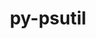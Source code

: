 ---
title: "py-psutil"
layout: cache
categories: [package, develop]
meta: {"compilers": ["apple-clang@=16.0.0", "gcc@=11.1.0", "gcc@=11.4.0", "gcc@=13.2.0", "gcc@=7.3.1", "gcc@=7.5.0", "gcc@=9.4.0", "oneapi@=2024.2.1"], "num_specs": 96, "num_specs_by_stack": {"aws-isc": 1, "aws-isc-aarch64": 1, "data-vis-sdk": 5, "e4s": 15, "e4s-neoverse-v2": 15, "e4s-neoverse_v1": 6, "e4s-oneapi": 18, "e4s-power": 8, "ml-darwin-aarch64-mps": 2, "ml-linux-aarch64-cpu": 10, "ml-linux-aarch64-cuda": 10, "ml-linux-x86_64-cpu": 10, "ml-linux-x86_64-cuda": 10, "radiuss": 5, "root": 96}, "oss": ["amzn2", "sequoia", "ubuntu18.04", "ubuntu20.04", "ubuntu22.04", "ubuntu24.04"], "platforms": ["darwin", "linux"], "stacks": ["aws-isc", "aws-isc-aarch64", "data-vis-sdk", "e4s", "e4s-neoverse-v2", "e4s-neoverse_v1", "e4s-oneapi", "e4s-power", "ml-darwin-aarch64-mps", "ml-linux-aarch64-cpu", "ml-linux-aarch64-cuda", "ml-linux-x86_64-cpu", "ml-linux-x86_64-cuda", "radiuss", "root"], "targets": ["aarch64", "neoverse_v1", "neoverse_v2", "ppc64le", "x86_64_v3"], "versions": ["5.9.5", "6.1.1"]}
spec_details: [{"compiler": "gcc@=11.4.0", "hash": "25cuqgre65cddpderdzwffybikjscdpy", "os": "ubuntu22.04", "platform": "linux", "size": "-", "stacks": ["e4s-neoverse-v2", "root"], "target": "neoverse_v2", "variants": ["build_system=python_pip"], "versions": ["6.1.1"]}, {"compiler": "oneapi@=2024.2.1", "hash": "2hcedkla7nycqysrwiwmhqhapzpg73rq", "os": "ubuntu22.04", "platform": "linux", "size": "-", "stacks": ["e4s-oneapi", "root"], "target": "x86_64_v3", "variants": ["build_system=python_pip"], "versions": ["6.1.1"]}, {"compiler": "oneapi@=2024.2.1", "hash": "2knistxfyroylfof6y2ezdjy74b4g6mk", "os": "ubuntu22.04", "platform": "linux", "size": "-", "stacks": ["e4s-oneapi", "root"], "target": "x86_64_v3", "variants": ["build_system=python_pip"], "versions": ["6.1.1"]}, {"compiler": "gcc@=11.4.0", "hash": "2mbgxooliplaf5t2pgufmehlyvxsvuur", "os": "ubuntu22.04", "platform": "linux", "size": "-", "stacks": ["e4s-neoverse-v2", "root"], "target": "neoverse_v2", "variants": ["build_system=python_pip"], "versions": ["6.1.1"]}, {"compiler": "gcc@=11.4.0", "hash": "2tjgqpmbllzdbm74dn37gp4hz5hzgbul", "os": "ubuntu22.04", "platform": "linux", "size": "-", "stacks": ["e4s-neoverse_v1", "root"], "target": "neoverse_v1", "variants": ["build_system=python_pip"], "versions": ["5.9.5"]}, {"compiler": "oneapi@=2024.2.1", "hash": "2uhpzx2n6a6bsdaeefg54yzwi6t2y7hm", "os": "ubuntu22.04", "platform": "linux", "size": "-", "stacks": ["e4s-oneapi", "root"], "target": "x86_64_v3", "variants": ["build_system=python_pip"], "versions": ["6.1.1"]}, {"compiler": "oneapi@=2024.2.1", "hash": "3amqdc4bse675flj2dcwtbqfwh7o4tho", "os": "ubuntu22.04", "platform": "linux", "size": "-", "stacks": ["e4s-oneapi", "root"], "target": "x86_64_v3", "variants": ["build_system=python_pip"], "versions": ["6.1.1"]}, {"compiler": "gcc@=11.4.0", "hash": "3tt4mhh7ve6f26y23qjcai5jqyqlfbcl", "os": "ubuntu22.04", "platform": "linux", "size": "-", "stacks": ["e4s-neoverse-v2", "root"], "target": "neoverse_v2", "variants": ["build_system=python_pip"], "versions": ["6.1.1"]}, {"compiler": "gcc@=11.1.0", "hash": "3y756jyopqor2ef3hrzrs7hcipsntghb", "os": "ubuntu20.04", "platform": "linux", "size": "-", "stacks": ["data-vis-sdk", "root"], "target": "x86_64_v3", "variants": ["build_system=python_pip"], "versions": ["6.1.1"]}, {"compiler": "gcc@=11.1.0", "hash": "4gzroee3tvwbopxfvx4jevui3eg4g3qe", "os": "ubuntu20.04", "platform": "linux", "size": "-", "stacks": ["data-vis-sdk", "root"], "target": "x86_64_v3", "variants": ["build_system=python_pip"], "versions": ["6.1.1"]}, {"compiler": "gcc@=13.2.0", "hash": "4jvrw54iyfg6ihcd7f33ohydggz77b5q", "os": "ubuntu24.04", "platform": "linux", "size": "-", "stacks": ["ml-linux-aarch64-cpu", "ml-linux-aarch64-cuda", "root"], "target": "aarch64", "variants": ["build_system=python_pip"], "versions": ["6.1.1"]}, {"compiler": "gcc@=11.4.0", "hash": "53i6ataltpduunqpz2yhl7igz47ykaez", "os": "ubuntu22.04", "platform": "linux", "size": "-", "stacks": ["e4s-neoverse_v1", "root"], "target": "neoverse_v1", "variants": ["build_system=python_pip"], "versions": ["5.9.5"]}, {"compiler": "gcc@=11.4.0", "hash": "5iq62r72m4yvbsl7tpxs5p2nznxjj5mt", "os": "ubuntu22.04", "platform": "linux", "size": "-", "stacks": ["e4s-neoverse-v2", "root"], "target": "neoverse_v2", "variants": ["build_system=python_pip"], "versions": ["6.1.1"]}, {"compiler": "gcc@=11.4.0", "hash": "5po653jgf5i62rrcq7hzbpkb5untlirl", "os": "ubuntu22.04", "platform": "linux", "size": "-", "stacks": ["e4s", "root"], "target": "x86_64_v3", "variants": ["build_system=python_pip"], "versions": ["6.1.1"]}, {"compiler": "gcc@=11.4.0", "hash": "5wukgqmm64o3lki7oeipjxbegowdspii", "os": "ubuntu22.04", "platform": "linux", "size": "-", "stacks": ["e4s-neoverse-v2", "root"], "target": "neoverse_v2", "variants": ["build_system=python_pip"], "versions": ["6.1.1"]}, {"compiler": "gcc@=11.4.0", "hash": "6nvblz43kqjay5bvmxyiw7wpupvguodl", "os": "ubuntu22.04", "platform": "linux", "size": "-", "stacks": ["e4s", "root"], "target": "x86_64_v3", "variants": ["build_system=python_pip"], "versions": ["6.1.1"]}, {"compiler": "gcc@=11.4.0", "hash": "7guac5crmam4pngyq2hn3k723ir2mey2", "os": "ubuntu22.04", "platform": "linux", "size": "-", "stacks": ["e4s", "root"], "target": "x86_64_v3", "variants": ["build_system=python_pip"], "versions": ["6.1.1"]}, {"compiler": "gcc@=11.4.0", "hash": "7kbnoizsiubuelccde57l5xynt3nselw", "os": "ubuntu22.04", "platform": "linux", "size": "-", "stacks": ["e4s", "root"], "target": "x86_64_v3", "variants": ["build_system=python_pip"], "versions": ["6.1.1"]}, {"compiler": "gcc@=11.4.0", "hash": "7kq5ebkvifr3rasktil7ccavl3su3jra", "os": "ubuntu22.04", "platform": "linux", "size": "-", "stacks": ["e4s", "root"], "target": "x86_64_v3", "variants": ["build_system=python_pip"], "versions": ["6.1.1"]}, {"compiler": "gcc@=11.4.0", "hash": "7orojyiwutuclmvc7ag7qv2lh6yaffbf", "os": "ubuntu22.04", "platform": "linux", "size": "-", "stacks": ["e4s-neoverse-v2", "root"], "target": "neoverse_v2", "variants": ["build_system=python_pip"], "versions": ["6.1.1"]}, {"compiler": "gcc@=11.4.0", "hash": "7p6g6cfkq7nfdzw2iidnjc2cjh2cnb6u", "os": "ubuntu22.04", "platform": "linux", "size": "-", "stacks": ["e4s-neoverse-v2", "root"], "target": "neoverse_v2", "variants": ["build_system=python_pip"], "versions": ["6.1.1"]}, {"compiler": "oneapi@=2024.2.1", "hash": "7q4jrd2zeaokq7qqeownsqxmf34q3ujy", "os": "ubuntu22.04", "platform": "linux", "size": "-", "stacks": ["e4s-oneapi", "root"], "target": "x86_64_v3", "variants": ["build_system=python_pip"], "versions": ["6.1.1"]}, {"compiler": "gcc@=11.4.0", "hash": "a2de2cf6olrftsowuwcfbyrkfwwawzyr", "os": "ubuntu22.04", "platform": "linux", "size": "-", "stacks": ["e4s-neoverse-v2", "root"], "target": "neoverse_v2", "variants": ["build_system=python_pip"], "versions": ["6.1.1"]}, {"compiler": "gcc@=7.5.0", "hash": "a4fuzut5nigd5qm4g44pkptuyhecxj2n", "os": "ubuntu18.04", "platform": "linux", "size": "-", "stacks": ["radiuss", "root"], "target": "x86_64_v3", "variants": ["build_system=python_pip"], "versions": ["6.1.1"]}, {"compiler": "gcc@=13.2.0", "hash": "acpzpl44gskhy6p3vhkpxfvid4w3xnwz", "os": "ubuntu24.04", "platform": "linux", "size": "-", "stacks": ["ml-linux-x86_64-cpu", "ml-linux-x86_64-cuda", "root"], "target": "x86_64_v3", "variants": ["build_system=python_pip"], "versions": ["6.1.1"]}, {"compiler": "gcc@=11.4.0", "hash": "b2wkdosodpkyzr34rp536rwvkfzfa6fg", "os": "ubuntu22.04", "platform": "linux", "size": "-", "stacks": ["e4s-neoverse-v2", "root"], "target": "neoverse_v2", "variants": ["build_system=python_pip"], "versions": ["6.1.1"]}, {"compiler": "gcc@=13.2.0", "hash": "b35pxepzvlclcgp6apb7biwvtwe5dbrh", "os": "ubuntu24.04", "platform": "linux", "size": "-", "stacks": ["ml-linux-aarch64-cpu", "ml-linux-aarch64-cuda", "root"], "target": "aarch64", "variants": ["build_system=python_pip"], "versions": ["6.1.1"]}, {"compiler": "gcc@=13.2.0", "hash": "bb3dkmpfjab3km3t3feirr7ckmmahmu5", "os": "ubuntu24.04", "platform": "linux", "size": "-", "stacks": ["ml-linux-aarch64-cpu", "ml-linux-aarch64-cuda", "root"], "target": "aarch64", "variants": ["build_system=python_pip"], "versions": ["6.1.1"]}, {"compiler": "gcc@=9.4.0", "hash": "bztqjwg7mw6u3kgptgl5si6sriuupuit", "os": "ubuntu20.04", "platform": "linux", "size": "-", "stacks": ["e4s-power", "root"], "target": "ppc64le", "variants": ["build_system=python_pip"], "versions": ["5.9.5"]}, {"compiler": "gcc@=7.5.0", "hash": "cr6pgnudspfmzdrr5hq2venlotqkcvfl", "os": "ubuntu18.04", "platform": "linux", "size": "-", "stacks": ["radiuss", "root"], "target": "x86_64_v3", "variants": ["build_system=python_pip"], "versions": ["6.1.1"]}, {"compiler": "gcc@=11.4.0", "hash": "cse5rikselv7zxrt4frn26jgtbnof5ww", "os": "ubuntu22.04", "platform": "linux", "size": "-", "stacks": ["e4s", "root"], "target": "x86_64_v3", "variants": ["build_system=python_pip"], "versions": ["6.1.1"]}, {"compiler": "gcc@=11.4.0", "hash": "ct7j7bk7xsdf5gigetuc7cobxcf4d4de", "os": "ubuntu22.04", "platform": "linux", "size": "-", "stacks": ["e4s", "root"], "target": "x86_64_v3", "variants": ["build_system=python_pip"], "versions": ["6.1.1"]}, {"compiler": "gcc@=13.2.0", "hash": "dd5oha5pita5yeto6f36hyzz7za4zd6i", "os": "ubuntu24.04", "platform": "linux", "size": "-", "stacks": ["ml-linux-aarch64-cpu", "ml-linux-aarch64-cuda", "root"], "target": "aarch64", "variants": ["build_system=python_pip"], "versions": ["6.1.1"]}, {"compiler": "gcc@=11.4.0", "hash": "eurnbslpclkco4ldhuymm6ilz5qcbv4g", "os": "ubuntu22.04", "platform": "linux", "size": "-", "stacks": ["e4s", "root"], "target": "x86_64_v3", "variants": ["build_system=python_pip"], "versions": ["6.1.1"]}, {"compiler": "gcc@=11.4.0", "hash": "ev5ad3476jk6jvelcaxwlowgnbmt56y2", "os": "ubuntu22.04", "platform": "linux", "size": "-", "stacks": ["e4s-neoverse-v2", "root"], "target": "neoverse_v2", "variants": ["build_system=python_pip"], "versions": ["6.1.1"]}, {"compiler": "gcc@=13.2.0", "hash": "ftdimyk6xjlzmkzbgqkb7cdgln4rsoag", "os": "ubuntu24.04", "platform": "linux", "size": "-", "stacks": ["ml-linux-x86_64-cpu", "ml-linux-x86_64-cuda", "root"], "target": "x86_64_v3", "variants": ["build_system=python_pip"], "versions": ["6.1.1"]}, {"compiler": "oneapi@=2024.2.1", "hash": "ftvs4rok4yevsewo3gdpxajugtrizotd", "os": "ubuntu22.04", "platform": "linux", "size": "-", "stacks": ["e4s-oneapi", "root"], "target": "x86_64_v3", "variants": ["build_system=python_pip"], "versions": ["6.1.1"]}, {"compiler": "gcc@=13.2.0", "hash": "gezk3qwunq4ik46txk3t5ijsltxu6kcx", "os": "ubuntu24.04", "platform": "linux", "size": "-", "stacks": ["ml-linux-x86_64-cpu", "ml-linux-x86_64-cuda", "root"], "target": "x86_64_v3", "variants": ["build_system=python_pip"], "versions": ["6.1.1"]}, {"compiler": "gcc@=9.4.0", "hash": "gi5kl5lilqlhprxukcdwrcxc5cot7c5p", "os": "ubuntu20.04", "platform": "linux", "size": "-", "stacks": ["e4s-power", "root"], "target": "ppc64le", "variants": ["build_system=python_pip"], "versions": ["6.1.1"]}, {"compiler": "gcc@=11.4.0", "hash": "gkhy7dk7b76d4kf2axcyuuacs43yclrp", "os": "ubuntu22.04", "platform": "linux", "size": "-", "stacks": ["e4s", "root"], "target": "x86_64_v3", "variants": ["build_system=python_pip"], "versions": ["6.1.1"]}, {"compiler": "oneapi@=2024.2.1", "hash": "gpauvkzsirjorf5fucynqwfh6fi6c3zd", "os": "ubuntu22.04", "platform": "linux", "size": "-", "stacks": ["e4s-oneapi", "root"], "target": "x86_64_v3", "variants": ["build_system=python_pip"], "versions": ["6.1.1"]}, {"compiler": "gcc@=9.4.0", "hash": "hv64wbeihdhprlmout4ypcurosgubp6h", "os": "ubuntu20.04", "platform": "linux", "size": "-", "stacks": ["e4s-power", "root"], "target": "ppc64le", "variants": ["build_system=python_pip"], "versions": ["6.1.1"]}, {"compiler": "gcc@=13.2.0", "hash": "iiwkdbwhtsi57rgfha3kzze5pvrnwyot", "os": "ubuntu24.04", "platform": "linux", "size": "-", "stacks": ["ml-linux-aarch64-cpu", "ml-linux-aarch64-cuda", "root"], "target": "aarch64", "variants": ["build_system=python_pip"], "versions": ["6.1.1"]}, {"compiler": "gcc@=13.2.0", "hash": "k437t2zpbtr5gglrjcy35xi7s2ollpez", "os": "ubuntu24.04", "platform": "linux", "size": "-", "stacks": ["ml-linux-x86_64-cpu", "ml-linux-x86_64-cuda", "root"], "target": "x86_64_v3", "variants": ["build_system=python_pip"], "versions": ["6.1.1"]}, {"compiler": "gcc@=9.4.0", "hash": "kgv5znovwztvphiebo2ng3e5eng6dssb", "os": "ubuntu20.04", "platform": "linux", "size": "-", "stacks": ["e4s-power", "root"], "target": "ppc64le", "variants": ["build_system=python_pip"], "versions": ["6.1.1"]}, {"compiler": "gcc@=11.4.0", "hash": "kjonmplo4fgotdxwd7b2fvwynkojgwvz", "os": "ubuntu22.04", "platform": "linux", "size": "-", "stacks": ["e4s", "root"], "target": "x86_64_v3", "variants": ["build_system=python_pip"], "versions": ["6.1.1"]}, {"compiler": "gcc@=9.4.0", "hash": "kmchjibe5qubacfzuw5yxtrxlsxlqiw5", "os": "ubuntu20.04", "platform": "linux", "size": "-", "stacks": ["e4s-power", "root"], "target": "ppc64le", "variants": ["build_system=python_pip"], "versions": ["5.9.5"]}, {"compiler": "gcc@=13.2.0", "hash": "kmfacndyxe6aldr7k56swwtd235wl5wc", "os": "ubuntu24.04", "platform": "linux", "size": "-", "stacks": ["ml-linux-x86_64-cpu", "ml-linux-x86_64-cuda", "root"], "target": "x86_64_v3", "variants": ["build_system=python_pip"], "versions": ["6.1.1"]}, {"compiler": "apple-clang@=16.0.0", "hash": "l4air23ixvfg56fwbdq3nizlrosjtwxc", "os": "sequoia", "platform": "darwin", "size": "-", "stacks": ["ml-darwin-aarch64-mps", "root"], "target": "aarch64", "variants": ["build_system=python_pip"], "versions": ["6.1.1"]}, {"compiler": "gcc@=7.5.0", "hash": "ld65rss7p7eiufu64eg5tjbbrdryij3t", "os": "ubuntu18.04", "platform": "linux", "size": "-", "stacks": ["radiuss", "root"], "target": "x86_64_v3", "variants": ["build_system=python_pip"], "versions": ["6.1.1"]}, {"compiler": "gcc@=7.5.0", "hash": "lgxfb2vjkm2xvh5girs6jrlook7n2qin", "os": "ubuntu18.04", "platform": "linux", "size": "-", "stacks": ["radiuss", "root"], "target": "x86_64_v3", "variants": ["build_system=python_pip"], "versions": ["6.1.1"]}, {"compiler": "gcc@=11.1.0", "hash": "ljebcgzntklxdvpcklw35tlexlqw5u4b", "os": "ubuntu20.04", "platform": "linux", "size": "-", "stacks": ["data-vis-sdk", "root"], "target": "x86_64_v3", "variants": ["build_system=python_pip"], "versions": ["6.1.1"]}, {"compiler": "oneapi@=2024.2.1", "hash": "mjghq4jhdwra5ptaesss65o4vmp5lphv", "os": "ubuntu22.04", "platform": "linux", "size": "-", "stacks": ["e4s-oneapi", "root"], "target": "x86_64_v3", "variants": ["build_system=python_pip"], "versions": ["6.1.1"]}, {"compiler": "gcc@=11.1.0", "hash": "mnkbyrhofn4evka7vwhw4wba5mnlcl74", "os": "ubuntu20.04", "platform": "linux", "size": "-", "stacks": ["data-vis-sdk", "root"], "target": "x86_64_v3", "variants": ["build_system=python_pip"], "versions": ["6.1.1"]}, {"compiler": "gcc@=13.2.0", "hash": "myfyiiif6dc66eaww64du2zji23vbykv", "os": "ubuntu24.04", "platform": "linux", "size": "-", "stacks": ["ml-linux-x86_64-cpu", "ml-linux-x86_64-cuda", "root"], "target": "x86_64_v3", "variants": ["build_system=python_pip"], "versions": ["6.1.1"]}, {"compiler": "gcc@=7.3.1", "hash": "n3ipzgihl36ijbx2whgjfrhytv27zcu7", "os": "amzn2", "platform": "linux", "size": "-", "stacks": ["aws-isc-aarch64", "root"], "target": "aarch64", "variants": ["build_system=python_pip"], "versions": ["6.1.1"]}, {"compiler": "oneapi@=2024.2.1", "hash": "ncg7iquhibga6rlnftcmv463xsk3o7do", "os": "ubuntu22.04", "platform": "linux", "size": "-", "stacks": ["e4s-oneapi", "root"], "target": "x86_64_v3", "variants": ["build_system=python_pip"], "versions": ["6.1.1"]}, {"compiler": "oneapi@=2024.2.1", "hash": "nt2pmw57zrgtcs5xvvtkzffwkfmioglf", "os": "ubuntu22.04", "platform": "linux", "size": "-", "stacks": ["e4s-oneapi", "root"], "target": "x86_64_v3", "variants": ["build_system=python_pip"], "versions": ["6.1.1"]}, {"compiler": "gcc@=13.2.0", "hash": "nzvvgcvads6rqhp77675b7kp6nmfyyrs", "os": "ubuntu24.04", "platform": "linux", "size": "-", "stacks": ["ml-linux-x86_64-cpu", "ml-linux-x86_64-cuda", "root"], "target": "x86_64_v3", "variants": ["build_system=python_pip"], "versions": ["6.1.1"]}, {"compiler": "gcc@=13.2.0", "hash": "or5iync5dct5sa3qkvlagchceucpnvhr", "os": "ubuntu24.04", "platform": "linux", "size": "-", "stacks": ["ml-linux-aarch64-cpu", "ml-linux-aarch64-cuda", "root"], "target": "aarch64", "variants": ["build_system=python_pip"], "versions": ["6.1.1"]}, {"compiler": "oneapi@=2024.2.1", "hash": "p25xebqh735rf3vtloaigidvhu7bu4pn", "os": "ubuntu22.04", "platform": "linux", "size": "-", "stacks": ["e4s-oneapi", "root"], "target": "x86_64_v3", "variants": ["build_system=python_pip"], "versions": ["6.1.1"]}, {"compiler": "gcc@=11.4.0", "hash": "p7ccyuselewhcczvpirwe5auobfqzssa", "os": "ubuntu22.04", "platform": "linux", "size": "-", "stacks": ["e4s-neoverse-v2", "root"], "target": "neoverse_v2", "variants": ["build_system=python_pip"], "versions": ["6.1.1"]}, {"compiler": "gcc@=11.1.0", "hash": "pf2lughqyc7bxhhnq7l27z5xxluop47c", "os": "ubuntu20.04", "platform": "linux", "size": "-", "stacks": ["data-vis-sdk", "root"], "target": "x86_64_v3", "variants": ["build_system=python_pip"], "versions": ["6.1.1"]}, {"compiler": "gcc@=11.4.0", "hash": "pjfjtb3j47a27nkuphbr56cxhtdwuozd", "os": "ubuntu22.04", "platform": "linux", "size": "-", "stacks": ["e4s", "root"], "target": "x86_64_v3", "variants": ["build_system=python_pip"], "versions": ["6.1.1"]}, {"compiler": "gcc@=13.2.0", "hash": "q2pgxu3sb2sk63plkfgqtowzltvkbezt", "os": "ubuntu24.04", "platform": "linux", "size": "-", "stacks": ["ml-linux-x86_64-cpu", "ml-linux-x86_64-cuda", "root"], "target": "x86_64_v3", "variants": ["build_system=python_pip"], "versions": ["6.1.1"]}, {"compiler": "gcc@=7.3.1", "hash": "q2qod2cefxoqmcvw2eehmykafdujyxiq", "os": "amzn2", "platform": "linux", "size": "-", "stacks": ["aws-isc", "root"], "target": "x86_64_v3", "variants": ["build_system=python_pip"], "versions": ["6.1.1"]}, {"compiler": "gcc@=11.4.0", "hash": "qhivxgnipx4yx772rn64cmp2v6uy3kzh", "os": "ubuntu22.04", "platform": "linux", "size": "-", "stacks": ["e4s", "root"], "target": "x86_64_v3", "variants": ["build_system=python_pip"], "versions": ["6.1.1"]}, {"compiler": "gcc@=13.2.0", "hash": "r7yf7uf6lrffmpna63r6fsd625qfxmcu", "os": "ubuntu24.04", "platform": "linux", "size": "-", "stacks": ["ml-linux-x86_64-cpu", "ml-linux-x86_64-cuda", "root"], "target": "x86_64_v3", "variants": ["build_system=python_pip"], "versions": ["6.1.1"]}, {"compiler": "gcc@=11.4.0", "hash": "rls37feaims4d5nijnuf4vbavyvdab34", "os": "ubuntu22.04", "platform": "linux", "size": "-", "stacks": ["e4s-neoverse-v2", "root"], "target": "neoverse_v2", "variants": ["build_system=python_pip"], "versions": ["6.1.1"]}, {"compiler": "gcc@=13.2.0", "hash": "rtnvbnq7ozd3pcm66osnb2oe2erlp2jb", "os": "ubuntu24.04", "platform": "linux", "size": "-", "stacks": ["ml-linux-aarch64-cpu", "ml-linux-aarch64-cuda", "root"], "target": "aarch64", "variants": ["build_system=python_pip"], "versions": ["6.1.1"]}, {"compiler": "oneapi@=2024.2.1", "hash": "s6q772in5cxjtalcmvqjrldiwaf75qjy", "os": "ubuntu22.04", "platform": "linux", "size": "-", "stacks": ["e4s-oneapi", "root"], "target": "x86_64_v3", "variants": ["build_system=python_pip"], "versions": ["6.1.1"]}, {"compiler": "gcc@=11.4.0", "hash": "silnapinpsqqnvh3aymgxcizt4hw7bjt", "os": "ubuntu22.04", "platform": "linux", "size": "-", "stacks": ["e4s-neoverse_v1", "root"], "target": "neoverse_v1", "variants": ["build_system=python_pip"], "versions": ["5.9.5"]}, {"compiler": "gcc@=11.4.0", "hash": "sivk5yb5o6bxm7whzpgoajxjc2orrpja", "os": "ubuntu22.04", "platform": "linux", "size": "-", "stacks": ["e4s-neoverse-v2", "root"], "target": "neoverse_v2", "variants": ["build_system=python_pip"], "versions": ["6.1.1"]}, {"compiler": "gcc@=9.4.0", "hash": "szsetxiyjcydezexx2two6qpw4rmfp6c", "os": "ubuntu20.04", "platform": "linux", "size": "-", "stacks": ["e4s-power", "root"], "target": "ppc64le", "variants": ["build_system=python_pip"], "versions": ["5.9.5"]}, {"compiler": "gcc@=13.2.0", "hash": "th3z3cr2uiucrdwjtxul5lehfxrpgstu", "os": "ubuntu24.04", "platform": "linux", "size": "-", "stacks": ["ml-linux-aarch64-cpu", "ml-linux-aarch64-cuda", "root"], "target": "aarch64", "variants": ["build_system=python_pip"], "versions": ["6.1.1"]}, {"compiler": "gcc@=11.4.0", "hash": "ti4gwu5lmzx2slz3xsxpvcxtiedaa7sy", "os": "ubuntu22.04", "platform": "linux", "size": "-", "stacks": ["e4s-neoverse_v1", "root"], "target": "neoverse_v1", "variants": ["build_system=python_pip"], "versions": ["5.9.5"]}, {"compiler": "gcc@=9.4.0", "hash": "tztqmhdl4gxypi35cgme5ilmnywjiild", "os": "ubuntu20.04", "platform": "linux", "size": "-", "stacks": ["e4s-power", "root"], "target": "ppc64le", "variants": ["build_system=python_pip"], "versions": ["5.9.5"]}, {"compiler": "gcc@=11.4.0", "hash": "u4mj7w6bptmcbyk7zgq4yczjf5srkhj5", "os": "ubuntu22.04", "platform": "linux", "size": "-", "stacks": ["e4s", "root"], "target": "x86_64_v3", "variants": ["build_system=python_pip"], "versions": ["6.1.1"]}, {"compiler": "oneapi@=2024.2.1", "hash": "uab4wklqsmopb2qhbuyyhnyanawf63ll", "os": "ubuntu22.04", "platform": "linux", "size": "-", "stacks": ["e4s-oneapi", "root"], "target": "x86_64_v3", "variants": ["build_system=python_pip"], "versions": ["6.1.1"]}, {"compiler": "gcc@=11.4.0", "hash": "uaz4qc2y4tht637blmdy7ecikmayjag4", "os": "ubuntu22.04", "platform": "linux", "size": "-", "stacks": ["e4s-neoverse-v2", "root"], "target": "neoverse_v2", "variants": ["build_system=python_pip"], "versions": ["6.1.1"]}, {"compiler": "oneapi@=2024.2.1", "hash": "upoqnb5t4fhfzbz7r67xczma2n3v2ex7", "os": "ubuntu22.04", "platform": "linux", "size": "-", "stacks": ["e4s-oneapi", "root"], "target": "x86_64_v3", "variants": ["build_system=python_pip"], "versions": ["6.1.1"]}, {"compiler": "gcc@=13.2.0", "hash": "urpna6mic3kakxjoc7tvmgxh4dmebkbd", "os": "ubuntu24.04", "platform": "linux", "size": "-", "stacks": ["ml-linux-x86_64-cpu", "ml-linux-x86_64-cuda", "root"], "target": "x86_64_v3", "variants": ["build_system=python_pip"], "versions": ["6.1.1"]}, {"compiler": "gcc@=7.5.0", "hash": "v2p6frujjsqgzvbpwz5dtmdo22hoaezh", "os": "ubuntu18.04", "platform": "linux", "size": "-", "stacks": ["radiuss", "root"], "target": "x86_64_v3", "variants": ["build_system=python_pip"], "versions": ["6.1.1"]}, {"compiler": "oneapi@=2024.2.1", "hash": "vdlgldvatyzuaq24lfvf2shw4lul7clx", "os": "ubuntu22.04", "platform": "linux", "size": "-", "stacks": ["e4s-oneapi", "root"], "target": "x86_64_v3", "variants": ["build_system=python_pip"], "versions": ["6.1.1"]}, {"compiler": "oneapi@=2024.2.1", "hash": "vmk5oqqhrehcfcwudzgtxsvrsl6wlm4x", "os": "ubuntu22.04", "platform": "linux", "size": "-", "stacks": ["e4s-oneapi", "root"], "target": "x86_64_v3", "variants": ["build_system=python_pip"], "versions": ["6.1.1"]}, {"compiler": "gcc@=9.4.0", "hash": "w32dp4olzvbuaphpa5vbtv7mrecvb7kq", "os": "ubuntu20.04", "platform": "linux", "size": "-", "stacks": ["e4s-power", "root"], "target": "ppc64le", "variants": ["build_system=python_pip"], "versions": ["6.1.1"]}, {"compiler": "gcc@=11.4.0", "hash": "wcmk4wsxcq6f65yrv62eg2zfbpewhglj", "os": "ubuntu22.04", "platform": "linux", "size": "-", "stacks": ["e4s", "root"], "target": "x86_64_v3", "variants": ["build_system=python_pip"], "versions": ["6.1.1"]}, {"compiler": "gcc@=11.4.0", "hash": "worril4fhj2excou3v5gyfincoqwht44", "os": "ubuntu22.04", "platform": "linux", "size": "-", "stacks": ["e4s-neoverse-v2", "root"], "target": "neoverse_v2", "variants": ["build_system=python_pip"], "versions": ["6.1.1"]}, {"compiler": "gcc@=13.2.0", "hash": "wyywkiglmajn3rsa3zghy46lgmcgjjxc", "os": "ubuntu24.04", "platform": "linux", "size": "-", "stacks": ["ml-linux-aarch64-cpu", "ml-linux-aarch64-cuda", "root"], "target": "aarch64", "variants": ["build_system=python_pip"], "versions": ["6.1.1"]}, {"compiler": "oneapi@=2024.2.1", "hash": "wzxrgq6o4yvati6pfcf7z526pqouvkg7", "os": "ubuntu22.04", "platform": "linux", "size": "-", "stacks": ["e4s-oneapi", "root"], "target": "x86_64_v3", "variants": ["build_system=python_pip"], "versions": ["6.1.1"]}, {"compiler": "apple-clang@=16.0.0", "hash": "xnwdsidf6fuk7oiu6oroy6crlcv2xmzw", "os": "sequoia", "platform": "darwin", "size": "-", "stacks": ["ml-darwin-aarch64-mps", "root"], "target": "aarch64", "variants": ["build_system=python_pip"], "versions": ["6.1.1"]}, {"compiler": "oneapi@=2024.2.1", "hash": "yniuk5mbllf5volece2juw7k3nwetl2g", "os": "ubuntu22.04", "platform": "linux", "size": "-", "stacks": ["e4s-oneapi", "root"], "target": "x86_64_v3", "variants": ["build_system=python_pip"], "versions": ["6.1.1"]}, {"compiler": "gcc@=11.4.0", "hash": "ytzk5xrubdjlgtto7uxaf5fryl7jz6vl", "os": "ubuntu22.04", "platform": "linux", "size": "-", "stacks": ["e4s-neoverse_v1", "root"], "target": "neoverse_v1", "variants": ["build_system=python_pip"], "versions": ["5.9.5"]}, {"compiler": "gcc@=11.4.0", "hash": "yuux5lex5y2xeepw4ytysyixohljvnv3", "os": "ubuntu22.04", "platform": "linux", "size": "-", "stacks": ["e4s", "root"], "target": "x86_64_v3", "variants": ["build_system=python_pip"], "versions": ["6.1.1"]}, {"compiler": "gcc@=13.2.0", "hash": "zkyuy65osrj6fi3olqnespa64qiu34aa", "os": "ubuntu24.04", "platform": "linux", "size": "-", "stacks": ["ml-linux-aarch64-cpu", "ml-linux-aarch64-cuda", "root"], "target": "aarch64", "variants": ["build_system=python_pip"], "versions": ["6.1.1"]}, {"compiler": "gcc@=11.4.0", "hash": "zt27c2coegb6t5s4mjx7hd4hm7f3r2de", "os": "ubuntu22.04", "platform": "linux", "size": "-", "stacks": ["e4s-neoverse_v1", "root"], "target": "neoverse_v1", "variants": ["build_system=python_pip"], "versions": ["5.9.5"]}]
---